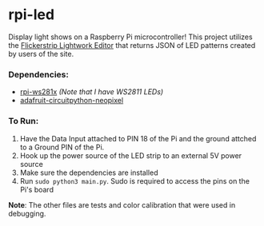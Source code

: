 # rpi-led
Display light shows on a Raspberry Pi microcontroller!
This project utilizes the [Flickerstrip Lightwork Editor](https://hohmbody.com/flickerstrip/lightwork/?browse) that returns JSON of LED patterns created by users of the site.

### Dependencies:
- [rpi-ws281x](https://pypi.org/project/rpi-ws281x/) *(Note that I have WS2811 LEDs)*
- [adafruit-circuitpython-neopixel](https://learn.adafruit.com/adafruit-neopixel-uberguide/python-circuitpython)

### To Run:
1. Have the Data Input attached to PIN 18 of the Pi and the ground attched to a Ground PIN of the Pi.
2. Hook up the power source of the LED strip to an external 5V power source
3. Make sure the dependencies are installed
4. Run `sudo python3 main.py`. Sudo is required to access the pins on the Pi's board

**Note**: The other files are tests and color calibration that were used in debugging.

